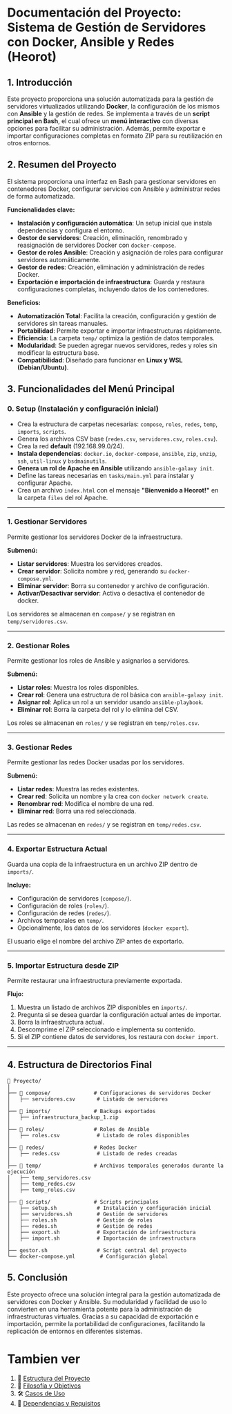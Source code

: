 # **Documentación del Proyecto: Sistema de Gestión de Servidores con Docker, Ansible y Redes (Heorot)**

## **1. Introducción**
Este proyecto proporciona una solución automatizada para la gestión de servidores virtualizados utilizando **Docker**, la configuración de los mismos con **Ansible** y la gestión de redes. Se implementa a través de un **script principal en Bash**, el cual ofrece un **menú interactivo** con diversas opciones para facilitar su administración. Además, permite exportar e importar configuraciones completas en formato ZIP para su reutilización en otros entornos.

## **2. Resumen del Proyecto**
El sistema proporciona una interfaz en Bash para gestionar servidores en contenedores Docker, configurar servicios con Ansible y administrar redes de forma automatizada. 

**Funcionalidades clave:**
- **Instalación y configuración automática**: Un setup inicial que instala dependencias y configura el entorno.
- **Gestor de servidores**: Creación, eliminación, renombrado y reasignación de servidores Docker con `docker-compose`.
- **Gestor de roles Ansible**: Creación y asignación de roles para configurar servidores automáticamente.
- **Gestor de redes**: Creación, eliminación y administración de redes Docker.
- **Exportación e importación de infraestructura**: Guarda y restaura configuraciones completas, incluyendo datos de los contenedores.

**Beneficios:**
- **Automatización Total**: Facilita la creación, configuración y gestión de servidores sin tareas manuales.
- **Portabilidad**: Permite exportar e importar infraestructuras rápidamente.
- **Eficiencia**: La carpeta `temp/` optimiza la gestión de datos temporales.
- **Modularidad**: Se pueden agregar nuevos servidores, redes y roles sin modificar la estructura base.
- **Compatibilidad**: Diseñado para funcionar en **Linux y WSL (Debian/Ubuntu)**.

## **3. Funcionalidades del Menú Principal**

### 0. Setup (Instalación y configuración inicial)
- Crea la estructura de carpetas necesarias: `compose`, `roles`, `redes`, `temp`, `imports`, `scripts`.
- Genera los archivos CSV base (`redes.csv`, `servidores.csv`, `roles.csv`).
- Crea la red **default** (192.168.99.0/24).
- **Instala dependencias**: `docker.io`, `docker-compose`, `ansible`, `zip`, `unzip`, `ssh`, `util-linux` y `bsdmainutils`.
- **Genera un rol de Apache en Ansible** utilizando `ansible-galaxy init`.
- Define las tareas necesarias en `tasks/main.yml` para instalar y configurar Apache.
- Crea un archivo `index.html` con el mensaje **"Bienvenido a Heorot!"** en la carpeta `files` del rol Apache.
---

### **1. Gestionar Servidores**
Permite gestionar los servidores Docker de la infraestructura.

**Submenú:**
- **Listar servidores**: Muestra los servidores creados.
- **Crear servidor**: Solicita nombre y red, generando su `docker-compose.yml`.
- **Eliminar servidor**: Borra su contenedor y archivo de configuración.
- **Activar/Desactivar servidor**: Activa o desactiva el contenedor de docker.

Los servidores se almacenan en `compose/` y se registran en `temp/servidores.csv`.

---

### **2. Gestionar Roles**
Permite gestionar los roles de Ansible y asignarlos a servidores.

**Submenú:**
- **Listar roles**: Muestra los roles disponibles.
- **Crear rol**: Genera una estructura de rol básica con `ansible-galaxy init`.
- **Asignar rol**: Aplica un rol a un servidor usando `ansible-playbook`.
- **Eliminar rol**: Borra la carpeta del rol y lo elimina del CSV.

Los roles se almacenan en `roles/` y se registran en `temp/roles.csv`.

---

### **3. Gestionar Redes**
Permite gestionar las redes Docker usadas por los servidores.

**Submenú:**
- **Listar redes**: Muestra las redes existentes.
- **Crear red**: Solicita un nombre y la crea con `docker network create`.
- **Renombrar red**: Modifica el nombre de una red.
- **Eliminar red**: Borra una red seleccionada.

Las redes se almacenan en `redes/` y se registran en `temp/redes.csv`.

---

### **4. Exportar Estructura Actual**
Guarda una copia de la infraestructura en un archivo ZIP dentro de `imports/`.

**Incluye:**
- Configuración de servidores (`compose/`).
- Configuración de roles (`roles/`).
- Configuración de redes (`redes/`).
- Archivos temporales en `temp/`.
- Opcionalmente, los datos de los servidores (`docker export`).

El usuario elige el nombre del archivo ZIP antes de exportarlo.

---

### **5. Importar Estructura desde ZIP**
Permite restaurar una infraestructura previamente exportada.

**Flujo:**
1. Muestra un listado de archivos ZIP disponibles en `imports/`.
2. Pregunta si se desea guardar la configuración actual antes de importar.
3. Borra la infraestructura actual.
4. Descomprime el ZIP seleccionado e implementa su contenido.
5. Si el ZIP contiene datos de servidores, los restaura con `docker import`.

---

## **4. Estructura de Directorios Final**

```
📂 Proyecto/
│
├── 📂 compose/              # Configuraciones de servidores Docker
│   ├── servidores.csv       # Listado de servidores
│
├── 📂 imports/              # Backups exportados
│   ├── infraestructura_backup_1.zip
│
├── 📂 roles/                # Roles de Ansible
│   ├── roles.csv            # Listado de roles disponibles
│
├── 📂 redes/                # Redes Docker
│   ├── redes.csv            # Listado de redes creadas
│
├── 📂 temp/                 # Archivos temporales generados durante la ejecución
│   ├── temp_servidores.csv
│   ├── temp_redes.csv
│   ├── temp_roles.csv
│
├── 📂 scripts/              # Scripts principales
│   ├── setup.sh             # Instalación y configuración inicial
│   ├── servidores.sh        # Gestión de servidores
│   ├── roles.sh             # Gestión de roles
│   ├── redes.sh             # Gestión de redes
│   ├── export.sh            # Exportación de infraestructura
│   ├── import.sh            # Importación de infraestructura
│
├── gestor.sh                # Script central del proyecto
└── docker-compose.yml        # Configuración global
```

## **5. Conclusión**
Este proyecto ofrece una solución integral para la gestión automatizada de servidores con Docker y Ansible. Su modularidad y facilidad de uso lo convierten en una herramienta potente para la administración de infraestructuras virtuales. Gracias a su capacidad de exportación e importación, permite la portabilidad de configuraciones, facilitando la replicación de entornos en diferentes sistemas.

# Tambien ver

1. 📂 [Estructura del Proyecto](Docs/01_estructura_proyecto.md)
2. 🎯 [Filosofía y Objetivos](Docs/02_idea_fundamental.md)
3. 🛠️ [Casos de Uso](Docs/03_casos_uso.md)
4. 🧩 [Dependencias y Requisitos](Docs/04_dependencias.md)
